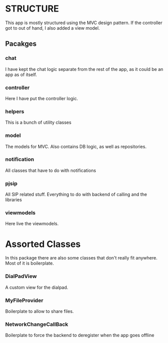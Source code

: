 # STRUCTURE

This app is mostly structured using the MVC design pattern. If the controller got to out of hand, I also added a view model.

## Pacakges
### chat
I have kept the chat logic separate from the rest of the app, as it could be an app as of itself. 

### controller
Here I have put the controller logic. 

### helpers
This is a bunch of utility classes

### model
The models for MVC. Also contains DB logic, as well as repositories. 

### notification
All classes that have to do with notifications

### pjsip
All SIP related stuff. Everything to do with backend of calling and the libraries

### viewmodels
Here live the viewmodels.

# Assorted Classes
In this package there are also some classes that don't really fit anywhere. Most of it is boilerplate. 

### DialPadView
A custom view for the dialpad.

### MyFileProvider
Boilerplate to allow to share files.

### NetworkChangeCallBack
Boilerplate to force the backend to deregister when the app goes offline



